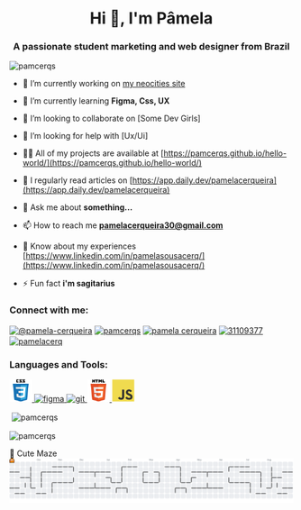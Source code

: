 <h1 align="center">Hi 👋, I'm Pâmela</h1>
<h3 align="center">A passionate student marketing and web designer from Brazil</h3>

<p align="left"> <img src="https://komarev.com/ghpvc/?username=pamcerqs&label=Profile%20views&color=eea0e7&style=plastic" alt="pamcerqs" /> </p>

- 🔭 I’m currently working on [my neocities site](https://dapamps.neocities.org/)

- 🌱 I’m currently learning **Figma, Css, UX**

- 👯 I’m looking to collaborate on [Some Dev Girls]

- 🤝 I’m looking for help with [Ux/Ui]

- 👨‍💻 All of my projects are available at [https://pamcerqs.github.io/hello-world/](https://pamcerqs.github.io/hello-world/)

- 📝 I regularly read articles on [https://app.daily.dev/pamelacerqueira](https://app.daily.dev/pamelacerqueira)

- 💬 Ask me about **something...**

- 📫 How to reach me **pamelacerqueira30@gmail.com**

- 📄 Know about my experiences [https://www.linkedin.com/in/pamelasousacerq/](https://www.linkedin.com/in/pamelasousacerq/)

- ⚡ Fun fact **i'm sagitarius**

<h3 align="left">Connect with me:</h3>
<p align="left">
<a href="https://codepen.io/@pamela-cerqueira" target="blank"><img align="center" src="https://raw.githubusercontent.com/rahuldkjain/github-profile-readme-generator/master/src/images/icons/Social/codepen.svg" alt="@pamela-cerqueira" height="30" width="40" /></a>
<a href="https://dev.to/pamcerqs" target="blank"><img align="center" src="https://raw.githubusercontent.com/rahuldkjain/github-profile-readme-generator/master/src/images/icons/Social/devto.svg" alt="pamcerqs" height="30" width="40" /></a>
<a href="https://linkedin.com/in/pamela cerqueira" target="blank"><img align="center" src="https://raw.githubusercontent.com/rahuldkjain/github-profile-readme-generator/master/src/images/icons/Social/linked-in-alt.svg" alt="pamela cerqueira" height="30" width="40" /></a>
<a href="https://stackoverflow.com/users/31109377" target="blank"><img align="center" src="https://raw.githubusercontent.com/rahuldkjain/github-profile-readme-generator/master/src/images/icons/Social/stack-overflow.svg" alt="31109377" height="30" width="40" /></a>
<a href="https://www.behance.net/pamelacerq" target="blank"><img align="center" src="https://raw.githubusercontent.com/rahuldkjain/github-profile-readme-generator/master/src/images/icons/Social/behance.svg" alt="pamelacerq" height="30" width="40" /></a>
</p>

<h3 align="left">Languages and Tools:</h3>
<p align="left"> <a href="https://www.w3schools.com/css/" target="_blank" rel="noreferrer"> <img src="https://raw.githubusercontent.com/devicons/devicon/master/icons/css3/css3-original-wordmark.svg" alt="css3" width="40" height="40"/> </a> <a href="https://www.figma.com/" target="_blank" rel="noreferrer"> <img src="https://www.vectorlogo.zone/logos/figma/figma-icon.svg" alt="figma" width="40" height="40"/> </a> <a href="https://git-scm.com/" target="_blank" rel="noreferrer"> <img src="https://www.vectorlogo.zone/logos/git-scm/git-scm-icon.svg" alt="git" width="40" height="40"/> </a> <a href="https://www.w3.org/html/" target="_blank" rel="noreferrer"> <img src="https://raw.githubusercontent.com/devicons/devicon/master/icons/html5/html5-original-wordmark.svg" alt="html5" width="40" height="40"/> </a> <a href="https://developer.mozilla.org/en-US/docs/Web/JavaScript" target="_blank" rel="noreferrer"> <img src="https://raw.githubusercontent.com/devicons/devicon/master/icons/javascript/javascript-original.svg" alt="javascript" width="40" height="40"/> </a> </p>



<p>&nbsp;<img align="center" src="https://github-readme-stats.vercel.app/api?username=pamcerqs&show_icons=true&theme=synthwave&title_color=ea55ec&bg_color=e6f5e0&hide_border=true&locale=en" alt="pamcerqs" /></p>

<p><img align="center" src="https://github-readme-streak-stats.herokuapp.com/?user=pamcerqs&" alt="pamcerqs" /></p>
👾 Cute Maze

<picture>
  <source media="(prefers-color-scheme: light)" srcset="https://raw.githubusercontent.com/VIDAKHOSHPEY22/VIDAKHOSHPEY22/output/pacman-contribution-graph.svg">
  <source media="(prefers-color-scheme: dark)" srcset="https://raw.githubusercontent.com/VIDAKHOSHPEY22/VIDAKHOSHPEY22/output/pacman-contribution-graph-dark.svg">
  <img alt="pacman contribution graph" src="https://raw.githubusercontent.com/VIDAKHOSHPEY22/VIDAKHOSHPEY22/output/pacman-contribution-graph.svg">
</picture>
